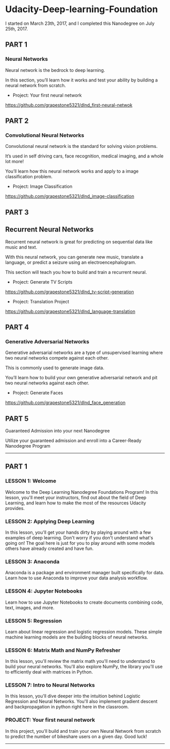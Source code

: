 # Udacity-Deep-learning-Foundation

I started on March 23th, 2017, and I completed this Nanodegree on July 25th, 2017.

## PART 1

### Neural Networks

Neural network is the bedrock to deep learning. 

In this section, you’ll learn how it works and test your ability by building a neural network from scratch.

- Project: Your first neural network

https://github.com/grapestone5321/dlnd_first-neural-netwok


## PART 2

### Convolutional Neural Networks

Convolutional neural network is the standard for solving vision problems. 

It’s used in self driving cars, face recognition, medical imaging, and a whole lot more! 

You’ll learn how this neural network works and apply to a image classification problem.

- Project: Image Classification

https://github.com/grapestone5321/dlnd_image-classification

## PART 3

## Recurrent Neural Networks

Recurrent neural network is great for predicting on sequential data like music and text. 

With this neural network, you can generate new music, translate a language, or predict a seizure using an electroencephalogram. 

This section will teach you how to build and train a recurrent neural.

- Project: Generate TV Scripts

https://github.com/grapestone5321/dlnd_tv-script-generation

- Project: Translation Project

https://github.com/grapestone5321/dlnd_language-translation


## PART 4

### Generative Adversarial Networks

Generative adversarial networks are a type of unsupervised learning where two neural networks compete against each other. 

This is commonly used to generate image data. 

You’ll learn how to build your own generative adversarial network and pit two neural networks against each other.

- Project: Generate Faces

https://github.com/grapestone5321/dlnd_face_generation


## PART 5

Guaranteed Admission into your next Nanodegree

Utilize your guaranteed admission and enroll into a Career-Ready Nanodegree Program



-------

## PART 1


### LESSON 1: Welcome
Welcome to the Deep Learning Nanodegree Foundations Program! In this lesson, you'll meet your instructors, find out about the field of Deep Learning, and learn how to make the most of the resources Udacity provides.


### LESSON 2: Applying Deep Learning
In this lesson, you'll get your hands dirty by playing around with a few examples of deep learning. Don't worry if you don't understand what's going on! The goal here is just for you to play around with some models others have already created and have fun.


### LESSON 3: Anaconda
Anaconda is a package and environment manager built specifically for data. Learn how to use Anaconda to improve your data analysis workflow.


### LESSON 4: Jupyter Notebooks
Learn how to use Jupyter Notebooks to create documents combining code, text, images, and more.


### LESSON 5: Regression
Learn about linear regression and logistic regression models. These simple machine learning models are the building blocks of neural networks.


### LESSON 6: Matrix Math and NumPy Refresher
In this lesson, you'll review the matrix math you'll need to understand to build your neural networks. You'll also explore NumPy, the library you'll use to efficiently deal with matrices in Python.


### LESSON 7: Intro to Neural Networks
In this lesson, you'll dive deeper into the intuition behind Logistic Regression and Neural Networks. You'll also implement gradient descent and backpropagation in python right here in the classroom.


### PROJECT: Your first neural network
In this project, you'll build and train your own Neural Network from scratch to predict the number of bikeshare users on a given day. Good luck!

-------

